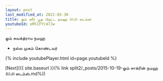 ```yaml
---
layout: post
last_modified_at: 2021-03-30
title: ஓம் சரீர பூத பிருட்ட நமஹ ௧௦௮ டைம்ஸ்
youtubeId: eMlCFYc47Jw
---
```

 
 
 ஓம் சுவக்த்ராய நமஹ  
 
 -  நல்ல முகம் கொண்டவர் 
 
  
 
  
 
 
 
 
 
 


{% include youtubePlayer.html id=page.youtubeId %}
 
[Next]({{ site.baseurl }}{% link  split2/_posts/2015-10-19-ஓம் சாக்ரின் நமஹ ௧௦௮ டைம்ஸ்.md%})
 
